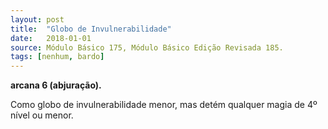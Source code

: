```yaml
---
layout: post
title:  "Globo de Invulnerabilidade"
date:   2018-01-01
source: Módulo Básico 175, Módulo Básico Edição Revisada 185.
tags: [nenhum, bardo]
---
```


**arcana 6 (abjuração).**

Como globo de invulnerabilidade menor, mas detém qualquer magia de 4º nível ou menor.
